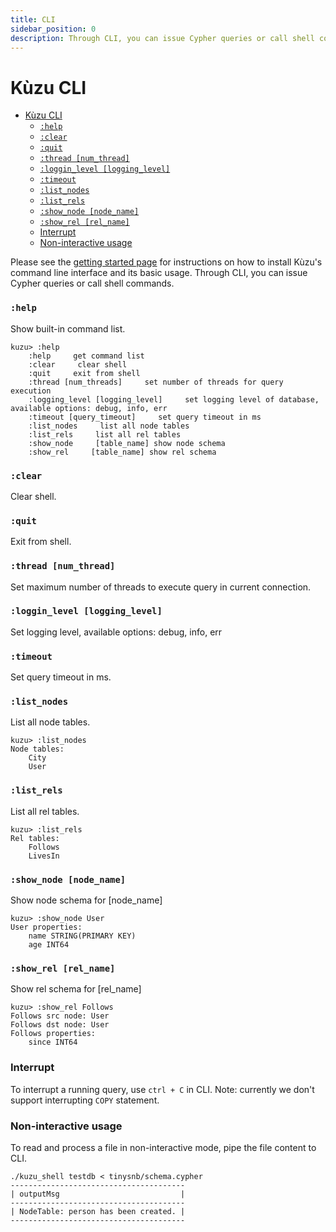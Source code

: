 ```yaml
---
title: CLI
sidebar_position: 0
description: Through CLI, you can issue Cypher queries or call shell commands.
---
```


# Kùzu CLI

- [Kùzu CLI](#kùzu-cli)
    - [`:help`](#help)
    - [`:clear`](#clear)
    - [`:quit`](#quit)
    - [`:thread [num_thread]`](#thread-num_thread)
    - [`:loggin_level [logging_level]`](#loggin_level-logging_level)
    - [`:timeout`](#timeout)
    - [`:list_nodes`](#list_nodes)
    - [`:list_rels`](#list_rels)
    - [`:show_node [node_name]`](#show_node-node_name)
    - [`:show_rel [rel_name]`](#show_rel-rel_name)
    - [Interrupt](#interrupt)
    - [Non-interactive usage](#non-interactive-usage)
  
Please see the [getting started page](../getting-started/introduction-examples.md#cli) for instructions on how
to install Kùzu's command line interface and its basic usage. Through CLI, you can issue Cypher queries or call shell commands.

### `:help`
Show built-in command list.

```
kuzu> :help
    :help     get command list
    :clear     clear shell
    :quit     exit from shell
    :thread [num_threads]     set number of threads for query execution
    :logging_level [logging_level]     set logging level of database, available options: debug, info, err
    :timeout [query_timeout]     set query timeout in ms
    :list_nodes     list all node tables
    :list_rels     list all rel tables
    :show_node     [table_name] show node schema
    :show_rel     [table_name] show rel schema
```

### `:clear`
Clear shell.

### `:quit`
Exit from shell.

### `:thread [num_thread]`
Set maximum number of threads to execute query in current connection.

### `:loggin_level [logging_level]`
Set logging level, available options: debug, info, err

### `:timeout`
Set query timeout in ms.

### `:list_nodes`
List all node tables.

```
kuzu> :list_nodes
Node tables:
	City
	User
```

### `:list_rels`
List all rel tables.

```
kuzu> :list_rels
Rel tables:
	Follows
	LivesIn
```

### `:show_node [node_name]` 
Show node schema for [node_name]

```
kuzu> :show_node User
User properties:
	name STRING(PRIMARY KEY)
	age INT64
```

### `:show_rel [rel_name]` 
Show rel schema for [rel_name]

```
kuzu> :show_rel Follows
Follows src node: User
Follows dst node: User
Follows properties:
	since INT64
```
### Interrupt
To interrupt a running query, use `ctrl + C` in CLI. Note: currently we don't support interrupting `COPY` statement.

### Non-interactive usage
To read and process a file in non-interactive mode, pipe the file content to CLI.
```
./kuzu_shell testdb < tinysnb/schema.cypher
---------------------------------------
| outputMsg                           |
---------------------------------------
| NodeTable: person has been created. |
---------------------------------------

``` 
